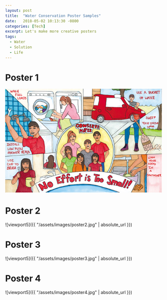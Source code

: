 ```yaml
---
layout: post
title:  "Water Conservation Poster Samples"
date:   2018-05-02 10:13:30 -0800
categories: [Tech]
excerpt: Let's make more creative posters
tags:
  - Water
  - Solution
  - Life
---
```

# Poster 1
![viewport5](/assets/images/poster1.jpg)
# Poster 2
![viewport5]({{ "/assets/images/poster2.jpg" | absolute_url }})
# Poster 3
![viewport5]({{ "/assets/images/poster3.jpg" | absolute_url }})
# Poster 4
![viewport5]({{ "/assets/images/poster4.jpg" | absolute_url }})
